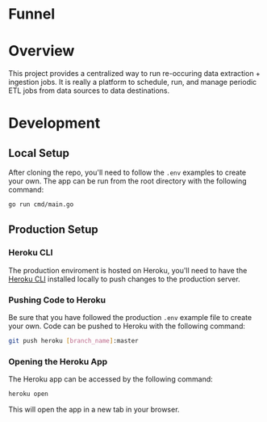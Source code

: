 # Funnel

# Overview

This project provides a centralized way to run re-occuring data extraction + ingestion jobs. It is really a platform to schedule, run, and manage periodic ETL jobs from data sources to data destinations.

# Development

## Local Setup

After cloning the repo, you'll need to follow the `.env` examples to create your own. The app can be run from the root directory with the following command:

```bash
go run cmd/main.go
```

## Production Setup

### Heroku CLI

The production enviroment is hosted on Heroku, you'll need to have the [Heroku CLI](https://devcenter.heroku.com/articles/heroku-cli) installed locally to push changes to the production server.

### Pushing Code to Heroku

Be sure that you have followed the production `.env` example file to create your own. Code can be pushed to Heroku with the following command:

```bash
git push heroku [branch_name]:master
```

### Opening the Heroku App

The Heroku app can be accessed by the following command:

```bash
heroku open
```

This will open the app in a new tab in your browser.
